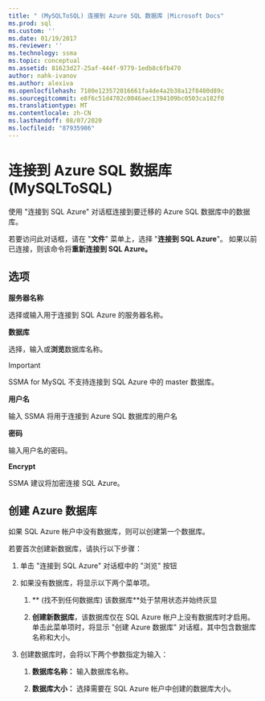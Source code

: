 ```yaml
---
title: " (MySQLToSQL) 连接到 Azure SQL 数据库 |Microsoft Docs"
ms.prod: sql
ms.custom: ''
ms.date: 01/19/2017
ms.reviewer: ''
ms.technology: ssma
ms.topic: conceptual
ms.assetid: 81623d27-25af-444f-9779-1edb8c6fb470
author: nahk-ivanov
ms.author: alexiva
ms.openlocfilehash: 7180e123572016661fa4de4a2b38a12f8480d89c
ms.sourcegitcommit: e8f6c51d4702c0046aec1394109bc0503ca182f0
ms.translationtype: MT
ms.contentlocale: zh-CN
ms.lasthandoff: 08/07/2020
ms.locfileid: "87935986"
---
```

# <a name="connect-to-azure-sql-database-mysqltosql"></a>连接到 Azure SQL 数据库 (MySQLToSQL) 
使用 "连接到 SQL Azure" 对话框连接到要迁移的 Azure SQL 数据库中的数据库。  
  
若要访问此对话框，请在 "**文件**" 菜单上，选择 "**连接到 SQL Azure**"。 如果以前已连接，则该命令将**重新连接到 SQL Azure。**  
  
## <a name="options"></a>选项  
**服务器名称**  
  
选择或输入用于连接到 SQL Azure 的服务器名称。  
  
**数据库**  
  
选择，输入或**浏览**数据库名称。  
  
> [!IMPORTANT]  
> SSMA for MySQL 不支持连接到 SQL Azure 中的 master 数据库。  
  
**用户名**  
  
输入 SSMA 将用于连接到 Azure SQL 数据库的用户名  
  
**密码**  
  
输入用户名的密码。  
  
**Encrypt**  
  
SSMA 建议将加密连接 SQL Azure。  
  
## <a name="create-azure-database"></a>创建 Azure 数据库  
如果 SQL Azure 帐户中没有数据库，则可以创建第一个数据库。  
  
若要首次创建新数据库，请执行以下步骤：  
  
1.  单击 "连接到 SQL Azure" 对话框中的 "浏览" 按钮  
  
2.  如果没有数据库，将显示以下两个菜单项。  
  
    1.  ** (找不到任何数据库) 该数据库**处于禁用状态并始终灰显  
  
    2.  **创建新数据库**，该数据库仅在 SQL Azure 帐户上没有数据库时才启用。 单击此菜单项时，将显示 "创建 Azure 数据库" 对话框，其中包含数据库名称和大小。  
  
3.  创建数据库时，会将以下两个参数指定为输入：  
  
    1.  **数据库名称：** 输入数据库名称。  
  
    2.  **数据库大小：** 选择需要在 SQL Azure 帐户中创建的数据库大小。  
  
